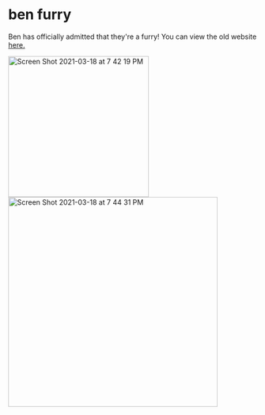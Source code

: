 # ben furry
Ben has officially admitted that they're a furry! You can view the old website [here.](https://ben-furry.github.io/old)

<img width="284" alt="Screen Shot 2021-03-18 at 7 42 19 PM" src="https://user-images.githubusercontent.com/43557963/111711899-07bd2000-8823-11eb-84bc-1c9c39c09f39.png">
<img width="423" alt="Screen Shot 2021-03-18 at 7 44 31 PM" src="https://user-images.githubusercontent.com/43557963/111711914-0ab81080-8823-11eb-91ca-7ad1c75269a3.png">
